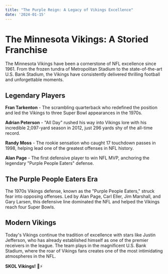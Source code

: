 ```yaml
---
title: "The Purple Reign: A Legacy of Vikings Excellence"
date: '2024-01-15'
---
```


# The Minnesota Vikings: A Storied Franchise

The Minnesota Vikings have been a cornerstone of NFL excellence since 1961. From the frozen tundra of Metropolitan Stadium to the state-of-the-art U.S. Bank Stadium, the Vikings have consistently delivered thrilling football and unforgettable moments.

## Legendary Players

**Fran Tarkenton** - The scrambling quarterback who redefined the position and led the Vikings to three Super Bowl appearances in the 1970s.

**Adrian Peterson** - "All Day" rushed his way into Vikings lore with his incredible 2,097-yard season in 2012, just 296 yards shy of the all-time record.

**Randy Moss** - The rookie sensation who caught 17 touchdown passes in 1998, helping lead one of the greatest offenses in NFL history.

**Alan Page** - The first defensive player to win NFL MVP, anchoring the legendary "Purple People Eaters" defense.

## The Purple People Eaters Era

The 1970s Vikings defense, known as the "Purple People Eaters," struck fear into opposing offenses. Led by Alan Page, Carl Eller, Jim Marshall, and Gary Larsen, this defensive line dominated the NFL and helped the Vikings reach four Super Bowls.

## Modern Vikings

Today's Vikings continue the tradition of excellence with stars like Justin Jefferson, who has already established himself as one of the premier receivers in the league. The team plays in the magnificent U.S. Bank Stadium, where the roar of Vikings fans creates one of the most intimidating atmospheres in the NFL.

**SKOL Vikings!** 🏈⚡